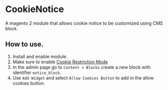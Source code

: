 # CookieNotice
A magento 2 module that allows cookie notice to be customized using CMS block.

## How to use.
1. Install and enable module.
2. Make sure to enable [Cookie Restriction Mode](https://docs.magento.com/user-guide/stores/compliance-cookie-restriction-mode.html)
3. In the admin page go to `Content > Blocks` create a new block with identifier `notice_block`.
4. Use `Add Widget` and select `Allow Cookies Button` to add in the allow cookies button.